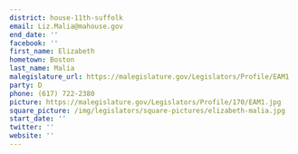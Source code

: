 ```yaml
---
district: house-11th-suffolk
email: Liz.Malia@mahouse.gov
end_date: ''
facebook: ''
first_name: Elizabeth
hometown: Boston
last_name: Malia
malegislature_url: https://malegislature.gov/Legislators/Profile/EAM1
party: D
phone: (617) 722-2380
picture: https://malegislature.gov/Legislators/Profile/170/EAM1.jpg
square_picture: /img/legislators/square-pictures/elizabeth-malia.jpg
start_date: ''
twitter: ''
website: ''
---
```

